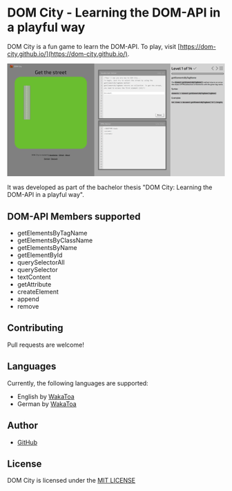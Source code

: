 # DOM City - Learning the DOM-API in a playful way

DOM City is a fun game to learn the DOM-API. To play, visit [https://dom-city.github.io/](https://dom-city.github.io/).

![Screenshot](./img/screenshot.png)

It was developed as part of the bachelor thesis "DOM City: Learning the DOM-API in a playful way".

## DOM-API Members supported

-   getElementsByTagName
-   getElementsByClassName
-   getElementsByName
-   getElementById
-   querySelectorAll
-   querySelector
-   textContent
-   getAttribute
-   createElement
-   append
-   remove

## Contributing

Pull requests are welcome!

## Languages

Currently, the following languages are supported:

-   English by [WakaToa](https://github.com/wakatoa)
-   German by [WakaToa](https://github.com/wakatoa)

## Author

-   [GitHub](https://github.com/wakatoa)

## License

DOM City is licensed under the [MIT LICENSE](https://github.com/dom-city/dom-city.github.io/blob/main/LICENSE)
